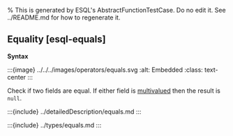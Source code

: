 % This is generated by ESQL's AbstractFunctionTestCase. Do no edit it. See ../README.md for how to regenerate it.

## Equality [esql-equals]

**Syntax**

:::{image} ../../../images/operators/equals.svg
:alt: Embedded
:class: text-center
:::

Check if two fields are equal. If either field is [multivalued](/reference/query-languages/esql/esql-multivalued-fields.md) then the result is `null`.

:::{include} ../detailedDescription/equals.md
:::

:::{include} ../types/equals.md
:::
